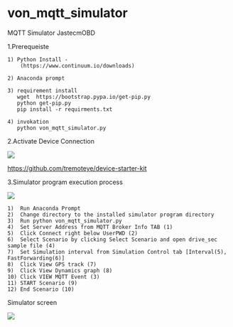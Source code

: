 # von_mqtt_simulator
MQTT Simulator JastecmOBD



1.Prerequeiste 

    1) Python Install - 
        (https://www.continuum.io/downloads)

    2) Anaconda prompt

    3) requirement install 
       wget  https://bootstrap.pypa.io/get-pip.py
       python get-pip.py
       pip install -r requirments.txt 
         
    4) invokation
       python von_mqtt_simulator.py


2.Activate Device Connection


<img src="https://github.com/kangg18/von_mqtt_simulator/blob/master/device%20connection_1.png?raw=true">


https://github.com/tremoteye/device-starter-kit



3.Simulator program execution process

<img src="https://github.com/kangg18/von_mqtt_simulator/blob/master/simulator_screen_3.png?raw=true">


    1)  Run Anaconda Prompt
    2)  Change directory to the installed simulator program directory
    3)  Run python von_mqtt_simulator.py 
    4)  Set Server Address from MQTT Broker Info TAB (1)
    5)  Click Connect right below UserPWD (2)
    6)  Select Scenario by clicking Select Scenario and open drive_sec sample file (4)
    7)  Set Simulation interval from Simulation Control tab [Interval(5), FastForwarding(6)] 
    8)  Click View GPS track (7)
    9)  Click View Dynamics graph (8)
    10) Click VIEW MQTT Event (3)
    11) START Scenario (9)
    12) End Scenario (10)

Simulator screen

<img src="https://github.com/kangg18/von_mqtt_simulator/blob/master/simulator_screen_2.PNG?raw=true">
